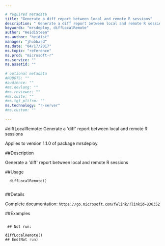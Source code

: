 ```yaml
--- 
 
# required metadata 
title: "Generate a diff report between local and remote R sessions" 
description: " Generate a diff report between local and remote R sessions " 
keywords: "mrsdeploy, diffLocalRemote" 
author: "HeidiSteen"
ms.author: "heidist" 
manager: "jhubbard" 
ms.date: "04/17/2017" 
ms.topic: "reference" 
ms.prod: "microsoft-r" 
ms.service: "" 
ms.assetid: "" 
 
# optional metadata 
#ROBOTS: "" 
#audience: "" 
#ms.devlang: "" 
#ms.reviewer: "" 
#ms.suite: "" 
#ms.tgt_pltfrm: "" 
ms.technology: "r-server" 
#ms.custom: "" 
 
--- 
```

 
 
 
 
 #diffLocalRemote: Generate a 'diff' report between local and remote R sessions

 Applies to version 1.1.0 of package mrsdeploy.
 
 ##Description
 
Generate a 'diff' report between local and remote R sessions
 
 
 ##Usage

```   
  diffLocalRemote()
 
```
 
 ##Details
 
Complete documentation: [`https://go.microsoft.com/fwlink/?linkid=836352`](https://go.microsoft.com/fwlink/?linkid=836352)

 
 
 ##Examples

 ```
   
  ## Not run:
 
diffLocalRemote()
 ## End(Not run) 
  
 
```
 
 
